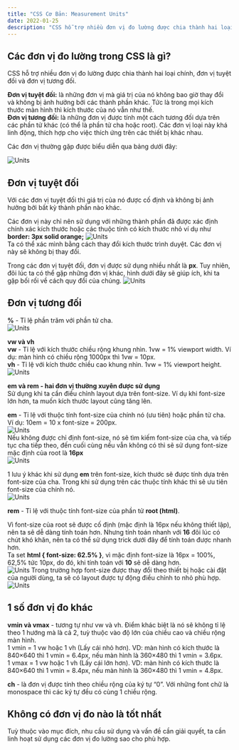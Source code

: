 ```yaml
---
title: "CSS Cơ Bản: Measurement Units"
date: 2022-01-25
description: "CSS hỗ trợ nhiều đơn vị đo lường được chia thành hai loại chính, là đơn vị tuyệt đối và đơn vị tương đối."
---
```


## Các đơn vị đo lường trong CSS là gì?

CSS hỗ trợ nhiều đơn vị đo lường được chia thành hai loại chính, đơn vị tuyệt đối và đơn vị tương đối.

**Đơn vị tuyệt đối:** là những đơn vị mà giá trị của nó không bao giờ thay đổi và không bị ảnh hưởng bởi các thành phần khác. Tức là trong mọi kích thước màn hình thì kích thước của nó vẫn như thế.\
**Đơn vị tương đối:** là những đơn vị được tính một cách tương đối dựa trên các phần tử khác (có thể là phần tử cha hoặc root). Các đơn vị loại này khá linh động, thích hợp cho việc thích ứng trên các thiết bị khác nhau.

Các đơn vị thường gặp được biểu diễn qua bảng dưới đây:

![Units](/images/units.png)

## Đơn vị tuyệt đối

Với các đơn vị tuyệt đối thì giá trị của nó được cố định và không bị ảnh hưởng bởi bất kỳ thành phần nào khác.

Các đơn vị này chỉ nên sử dụng với những thành phần đã được xác định chính xác kích thước hoặc các thuộc tính có kích thước nhỏ ví dụ như **border: 3px solid orange;**
![Units](/images/px.png)\
Ta có thể xác mình bằng cách thay đổi kích thước trình duyệt. Các đơn vị này sẽ không bị thay đổi.

Trong các đơn vị tuyệt đối, đơn vị được sử dụng nhiều nhất là **px**. Tuy nhiên, đôi lúc ta có thể gặp những đơn vị khác, hình dưới đây sẽ giúp ích, khi ta gặp bối rối về cách quy đổi của chúng.
![Units](/images/units2.jpg)

## Đơn vị tương đối

**%** - Tỉ lệ phần trăm với phần tử cha.\
![Units](/images/percent.gif)

**vw và vh**\
**vw** - Tỉ lệ với kích thước chiều rộng khung nhìn. 1vw = 1% viewport width. Ví dụ: màn hình có chiều rộng 1000px thì 1vw = 10px.\
**vh** - Tỉ lệ với kích thước chiều cao khung nhìn. 1vw = 1% viewport height.\
![Units](/images/vwvh.gif)

**em và rem - hai đơn vị thường xuyên được sử dụng**\
Sử dụng khi ta cần điều chỉnh layout dựa trên font-size. Ví dụ khi font-size lớn hơn, ta muốn kích thước layout cũng tăng lên.

**em** - Tỉ lệ với thuộc tính font-size của chính nó (ưu tiên) hoặc phần tử cha.\
Ví dụ: 10em = 10 x font-size = 200px.\
![Units](/images/em1.png)\
Nếu không được chỉ định font-size, nó sẽ tìm kiếm font-size của cha, và tiếp tục cha tiếp theo, đến cuối cùng nếu vẫn không có thì sẽ sử dụng font-size mặc định của root là **16px** \
![Units](/images/em2.png)

1 lưu ý khác khi sử dụng **em** trên font-size, kích thước sẽ được tính dựa trên font-size của cha. Trong khi sử dụng trên các thuộc tính khác thì sẽ ưu tiên font-size của chính nó.\
![Units](/images/em3.png)

**rem** - Tỉ lệ với thuộc tính font-size của phần tử **root (html)**.

Vì font-size của root sẽ được cố định (mặc định là 16px nếu không thiết lập), nên ta sẽ dễ dàng tính toán hơn. Nhưng tính toán nhanh với **16** đôi lúc có chút khó khăn, nên ta có thể sử dụng trick dưới đây để tính toán được nhanh hơn.\
Ta set **html { font-size: 62.5% }**, vì mặc định font-size là 16px = 100%, 62,5% tức 10px, do đó, khi tính toán với **10** sẽ dễ dàng hơn.\
![Units](/images/rem.png)
Trong trường hợp font-size được thay đổi theo thiết bị hoặc cài đặt của người dùng, ta sẽ có layout được tự động điều chỉnh to nhỏ phù hợp.
![Units](/images/rem2.png)

## 1 số đơn vị đo khác

**vmin và vmax** - tương tự như vw và vh. Điểm khác biệt là nó sẽ không tỉ lệ theo 1 hướng mà là cả 2, tuỳ thuộc vào độ lớn của chiều cao và chiều rộng màn hình.\
1 vmin = 1 vw hoặc 1 vh (Lấy cái nhỏ hơn). VD: màn hình có kích thước là 840×640 thì 1 vmin = 6.4px, nếu màn hình là 360×480 thì 1 vmin = 3.6px.\
1 vmax = 1 vw hoặc 1 vh (Lấy cái lớn hơn). VD: màn hình có kích thước là 840×640 thì 1 vmin = 8.4px, nếu màn hình là 360×480 thì 1 vmin = 4.8px.

**ch** - là đơn vị được tính theo chiều rộng của ký tự “0”. Với những font chữ là monospace thì các ký tự đều có cùng 1 chiều rộng.

## Không có đơn vị đo nào là tốt nhất

Tuỳ thuộc vào mục đích, nhu cầu sử dụng và vấn đề cần giải quyết, ta cần linh hoạt sử dụng các đơn vị đo lường sao cho phù hợp.
